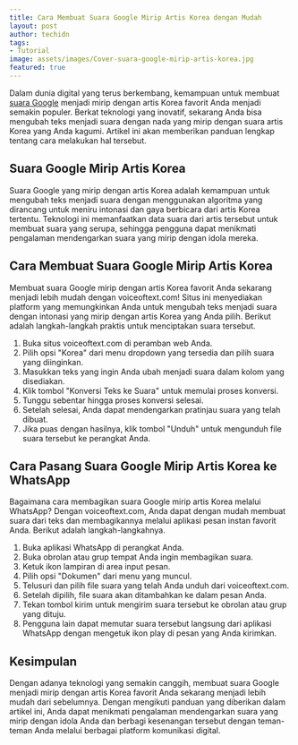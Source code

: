 ```yaml
---
title: Cara Membuat Suara Google Mirip Artis Korea dengan Mudah
layout: post
author: techidn
tags:
- Tutorial
image: assets/images/Cover-suara-google-mirip-artis-korea.jpg
featured: true
---
```


Dalam dunia digital yang terus berkembang, kemampuan untuk membuat [suara Google](//www.suaragoogle.com) menjadi mirip dengan artis Korea favorit Anda menjadi semakin populer. Berkat teknologi yang inovatif, sekarang Anda bisa mengubah teks menjadi suara dengan nada yang mirip dengan suara artis Korea yang Anda kagumi. Artikel ini akan memberikan panduan lengkap tentang cara melakukan hal tersebut.

## Suara Google Mirip Artis Korea
Suara Google yang mirip dengan artis Korea adalah kemampuan untuk mengubah teks menjadi suara dengan menggunakan algoritma yang dirancang untuk meniru intonasi dan gaya berbicara dari artis Korea tertentu. Teknologi ini memanfaatkan data suara dari artis tersebut untuk membuat suara yang serupa, sehingga pengguna dapat menikmati pengalaman mendengarkan suara yang mirip dengan idola mereka.

## Cara Membuat Suara Google Mirip Artis Korea
Membuat suara Google mirip dengan artis Korea favorit Anda sekarang menjadi lebih mudah dengan voiceoftext.com! Situs ini menyediakan platform yang memungkinkan Anda untuk mengubah teks menjadi suara dengan intonasi yang mirip dengan artis Korea yang Anda pilih. Berikut adalah langkah-langkah praktis untuk menciptakan suara tersebut.
1.	Buka situs voiceoftext.com di peramban web Anda.
2.	Pilih opsi "Korea" dari menu dropdown yang tersedia dan pilih suara yang diinginkan.
3.	Masukkan teks yang ingin Anda ubah menjadi suara dalam kolom yang disediakan.
4.	Klik tombol "Konversi Teks ke Suara" untuk memulai proses konversi.
5.	Tunggu sebentar hingga proses konversi selesai.
6.	Setelah selesai, Anda dapat mendengarkan pratinjau suara yang telah dibuat.
7.	Jika puas dengan hasilnya, klik tombol "Unduh" untuk mengunduh file suara tersebut ke perangkat Anda.

## Cara Pasang Suara Google Mirip Artis Korea ke WhatsApp
Bagaimana cara membagikan suara Google mirip artis Korea melalui WhatsApp? Dengan voiceoftext.com, Anda dapat dengan mudah membuat suara dari teks dan membagikannya melalui aplikasi pesan instan favorit Anda. Berikut adalah langkah-langkahnya.
1.	Buka aplikasi WhatsApp di perangkat Anda.
2.	Buka obrolan atau grup tempat Anda ingin membagikan suara.
3.	Ketuk ikon lampiran di area input pesan.
4.	Pilih opsi "Dokumen" dari menu yang muncul.
5.	Telusuri dan pilih file suara yang telah Anda unduh dari voiceoftext.com.
6.	Setelah dipilih, file suara akan ditambahkan ke dalam pesan Anda.
7.	Tekan tombol kirim untuk mengirim suara tersebut ke obrolan atau grup yang dituju.
8.	Pengguna lain dapat memutar suara tersebut langsung dari aplikasi WhatsApp dengan mengetuk ikon play di pesan yang Anda kirimkan.

## Kesimpulan
Dengan adanya teknologi yang semakin canggih, membuat suara Google menjadi mirip dengan artis Korea favorit Anda sekarang menjadi lebih mudah dari sebelumnya. Dengan mengikuti panduan yang diberikan dalam artikel ini, Anda dapat menikmati pengalaman mendengarkan suara yang mirip dengan idola Anda dan berbagi kesenangan tersebut dengan teman-teman Anda melalui berbagai platform komunikasi digital.
